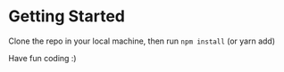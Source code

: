 # Getting Started

Clone the repo in your local machine, then run `npm install` (or yarn add)

Have fun coding :)
